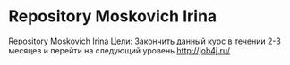 # Repository Moskovich Irina
Repository Moskovich Irina
Цели:
Закончить данный курс в течении 2-3 месяцев и перейти на следующий уровень
http://job4j.ru/